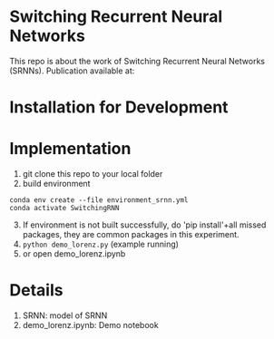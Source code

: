 # Switching Recurrent Neural Networks

This repo is about the work of Switching Recurrent Neural Networks (SRNNs). Publication available at: 

# Installation for Development

# Implementation
1. git clone this repo to your local folder
2. build environment
```
conda env create --file environment_srnn.yml
conda activate SwitchingRNN
```
3. If environment is not built successfully, do 'pip install'+all missed packages, they are common packages in this experiment. 
4. ```python demo_lorenz.py``` (example running) 
5. or open demo_lorenz.ipynb

# Details
1. SRNN: model of SRNN
2. demo_lorenz.ipynb: Demo notebook
